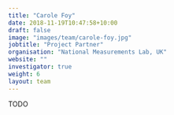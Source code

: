 ```yaml
---
title: "Carole Foy"
date: 2018-11-19T10:47:58+10:00
draft: false
image: "images/team/carole-foy.jpg"
jobtitle: "Project Partner"
organisation: "National Measurements Lab, UK"
website: ""
investigator: true
weight: 6
layout: team
---
```


TODO

